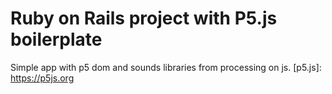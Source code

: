 # Ruby on Rails project with P5.js boilerplate
Simple app with p5 dom and sounds libraries from processing on js.
   [p5.js]: <https://p5js.org>
